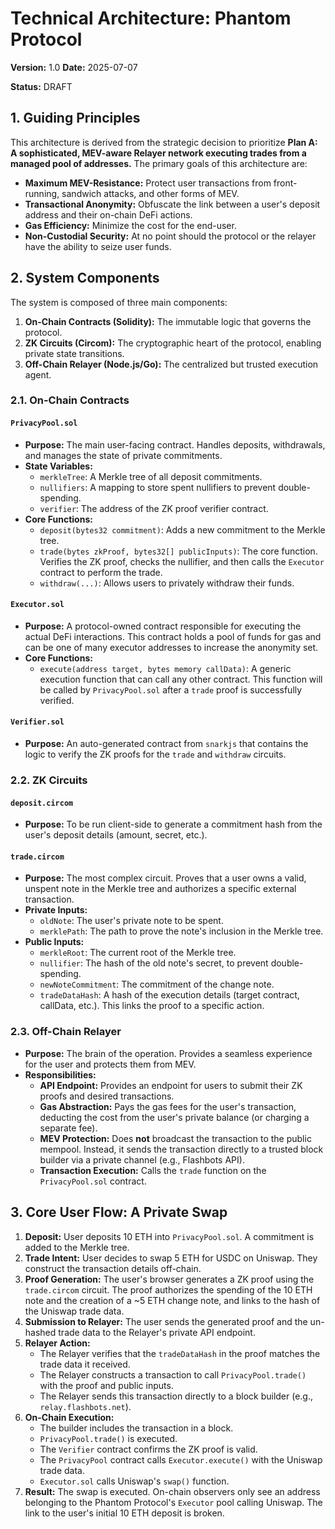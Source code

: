 # Technical Architecture: Phantom Protocol

**Version:** 1.0
**Date:** 2025-07-07

**Status:** DRAFT

## 1. Guiding Principles

This architecture is derived from the strategic decision to prioritize **Plan A: A sophisticated, MEV-aware Relayer network executing trades from a managed pool of addresses.** The primary goals of this architecture are:

- **Maximum MEV-Resistance:** Protect user transactions from front-running, sandwich attacks, and other forms of MEV.
- **Transactional Anonymity:** Obfuscate the link between a user's deposit address and their on-chain DeFi actions.
- **Gas Efficiency:** Minimize the cost for the end-user.
- **Non-Custodial Security:** At no point should the protocol or the relayer have the ability to seize user funds.

## 2. System Components

The system is composed of three main components:

1.  **On-Chain Contracts (Solidity):** The immutable logic that governs the protocol.
2.  **ZK Circuits (Circom):** The cryptographic heart of the protocol, enabling private state transitions.
3.  **Off-Chain Relayer (Node.js/Go):** The centralized but trusted execution agent.

### 2.1. On-Chain Contracts

#### `PrivacyPool.sol`
- **Purpose:** The main user-facing contract. Handles deposits, withdrawals, and manages the state of private commitments.
- **State Variables:**
    - `merkleTree`: A Merkle tree of all deposit commitments.
    - `nullifiers`: A mapping to store spent nullifiers to prevent double-spending.
    - `verifier`: The address of the ZK proof verifier contract.
- **Core Functions:**
    - `deposit(bytes32 commitment)`: Adds a new commitment to the Merkle tree.
    - `trade(bytes zkProof, bytes32[] publicInputs)`: The core function. Verifies the ZK proof, checks the nullifier, and then calls the `Executor` contract to perform the trade.
    - `withdraw(...)`: Allows users to privately withdraw their funds.

#### `Executor.sol`
- **Purpose:** A protocol-owned contract responsible for executing the actual DeFi interactions. This contract holds a pool of funds for gas and can be one of many executor addresses to increase the anonymity set.
- **Core Functions:**
    - `execute(address target, bytes memory callData)`: A generic execution function that can call any other contract. This function will be called by `PrivacyPool.sol` after a `trade` proof is successfully verified.

#### `Verifier.sol`
- **Purpose:** An auto-generated contract from `snarkjs` that contains the logic to verify the ZK proofs for the `trade` and `withdraw` circuits.

### 2.2. ZK Circuits

#### `deposit.circom`
- **Purpose:** To be run client-side to generate a commitment hash from the user's deposit details (amount, secret, etc.).

#### `trade.circom`
- **Purpose:** The most complex circuit. Proves that a user owns a valid, unspent note in the Merkle tree and authorizes a specific external transaction.
- **Private Inputs:**
    - `oldNote`: The user's private note to be spent.
    - `merklePath`: The path to prove the note's inclusion in the Merkle tree.
- **Public Inputs:**
    - `merkleRoot`: The current root of the Merkle tree.
    - `nullifier`: The hash of the old note's secret, to prevent double-spending.
    - `newNoteCommitment`: The commitment of the change note.
    - `tradeDataHash`: A hash of the execution details (target contract, callData, etc.). This links the proof to a specific action.

### 2.3. Off-Chain Relayer

- **Purpose:** The brain of the operation. Provides a seamless experience for the user and protects them from MEV.
- **Responsibilities:**
    - **API Endpoint:** Provides an endpoint for users to submit their ZK proofs and desired transactions.
    - **Gas Abstraction:** Pays the gas fees for the user's transaction, deducting the cost from the user's private balance (or charging a separate fee).
    - **MEV Protection:** Does **not** broadcast the transaction to the public mempool. Instead, it sends the transaction directly to a trusted block builder via a private channel (e.g., Flashbots API).
    - **Transaction Execution:** Calls the `trade` function on the `PrivacyPool.sol` contract.

## 3. Core User Flow: A Private Swap

1.  **Deposit:** User deposits 10 ETH into `PrivacyPool.sol`. A commitment is added to the Merkle tree.
2.  **Trade Intent:** User decides to swap 5 ETH for USDC on Uniswap. They construct the transaction details off-chain.
3.  **Proof Generation:** The user's browser generates a ZK proof using the `trade.circom` circuit. The proof authorizes the spending of the 10 ETH note and the creation of a ~5 ETH change note, and links to the hash of the Uniswap trade data.
4.  **Submission to Relayer:** The user sends the generated proof and the un-hashed trade data to the Relayer's private API endpoint.
5.  **Relayer Action:**
    - The Relayer verifies that the `tradeDataHash` in the proof matches the trade data it received.
    - The Relayer constructs a transaction to call `PrivacyPool.trade()` with the proof and public inputs.
    - The Relayer sends this transaction directly to a block builder (e.g., `relay.flashbots.net`).
6.  **On-Chain Execution:**
    - The builder includes the transaction in a block.
    - `PrivacyPool.trade()` is executed.
    - The `Verifier` contract confirms the ZK proof is valid.
    - The `PrivacyPool` contract calls `Executor.execute()` with the Uniswap trade data.
    - `Executor.sol` calls Uniswap's `swap()` function.
7.  **Result:** The swap is executed. On-chain observers only see an address belonging to the Phantom Protocol's `Executor` pool calling Uniswap. The link to the user's initial 10 ETH deposit is broken.
